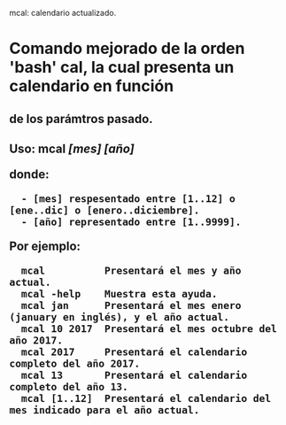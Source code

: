 mcal: calendario actualizado. <h1>

Comando mejorado de la orden 'bash' cal, la cual presenta un calendario en función <h2>
  de los parámtros pasado. <h2>

Uso: **mcal** *[mes] [año]*

  donde:

      - [mes] respesentado entre [1..12] o [ene..dic] o [enero..diciembre].
      - [año] representado entre [1..9999].

  Por ejemplo:

      mcal          Presentará el mes y año actual.
      mcal -help    Muestra esta ayuda.
      mcal jan      Presentará el mes enero (january en inglés), y el año actual.
      mcal 10 2017  Presentará el mes octubre del año 2017.
      mcal 2017     Presentará el calendario completo del año 2017.
      mcal 13       Presentará el calendario completo del año 13.
      mcal [1..12]  Presentará el calendario del mes indicado para el año actual.
